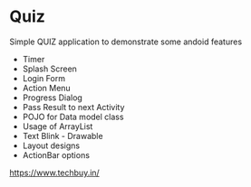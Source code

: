 # Quiz

Simple QUIZ application to demonstrate some andoid features
  - Timer
  - Splash Screen
  - Login Form
  - Action Menu
  - Progress Dialog
  - Pass Result to next Activity
  - POJO for Data model class
  - Usage of ArrayList
  - Text Blink - Drawable 
  - Layout designs
  - ActionBar options

https://www.techbuy.in/
